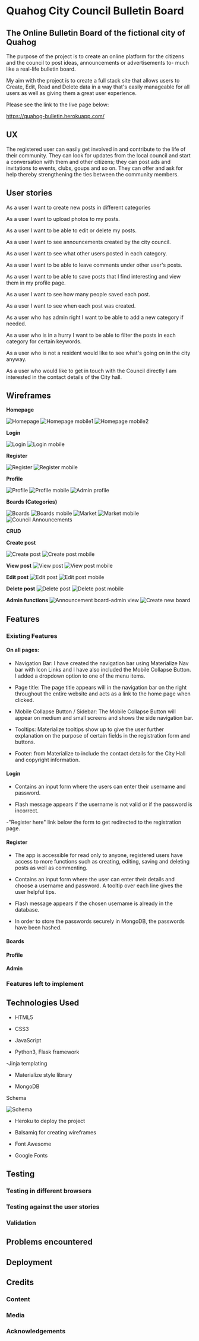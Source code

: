 # Quahog City Council Bulletin Board  

## The Online Bulletin Board of the fictional city of Quahog                                          

The purpose of the project is to create an online platform for the citizens and the council to post ideas, announcements or advertisements to- much like a real-life bulletin board. 

My aim with the project is to create a full stack site that allows users to Create, Edit, Read and Delete data in a way that's easily manageable for all users as well as giving them a great user experience.

Please see the link to the live page below:

https://quahog-bulletin.herokuapp.com/


## UX

The registered user can easily get involved in and contribute to the life of their community. They can look for updates from the local council and start a conversation with them and other citizens; they can post ads and invitations to events, clubs, goups and so on. They can offer and ask for help thereby strengthening the ties between the community members.

## User stories

As a user I want to create new posts in different categories

As a user I want to upload photos to my posts.

As a user I want to be able to edit or delete my posts.

As a user I want to see announcements created by the city council.

As a user I want to see what other users posted in each category.

As a user I want to be able to leave comments under other user's posts.

As a user I want to be able to save posts that I find interesting and view them in my profile page.

As a user I want to see how many people saved each post. 

As a user I want to see when each post was created.

As a user who has admin right I want to be able to add a new category if needed.

As a user who is in a hurry I want to be able to filter the posts in each category for certain keywords.

As a user who is not a resident would like to see what's going on in the city anyway.

As a user who would like to get in touch with the Council directly I am interested in the contact details of the City hall.

## Wireframes

**Homepage**

![Homepage](static/wireframes/Index.png)
![Homepage mobile1](static/wireframes/Index_mobile.png) 
![Homepage mobile2](static/wireframes/mobile_menu.png)


**Login**

![Login](static/wireframes/Login.png) 
![Login mobile](static/wireframes/Login_mobile.png)

**Register**

![Register](static/wireframes/registration.png) ![Register mobile](static/wireframes/register_mobile.png)

**Profile**

![Profile](static/wireframes/Profile.png)
![Profile mobile](static/wireframes/Profile_mobile.png)
![Admin profile](static/wireframes/Admin_profile.png)

**Boards (Categories)**

![Boards](static/wireframes/Boards_Categories.png)
![Boards mobile](static/wireframes/Boards_mobile.png)
![Market](static/wireframes/Registered-Market.png)
![Market mobile](static/wireframes/Registered-Market_mobile.png)
![Council Announcements](static/wireframes/Registered-announcements.png)

**CRUD**

**Create post**

![Create post](static/wireframes/Create_post.png)
![Create post mobile](static/wireframes/Create_post_mobile.png)

**View post**
![View post](static/wireframes/registered-view_post.png)
![View post mobile](static/wireframes/registered-view_post_mobile.png)

**Edit post**
![Edit post](static/wireframes/Edit_post.png)
![Edit post mobile](static/wireframes/Edit_post_mobile.png)

**Delete post**
![Delete post](static/wireframes/Delete_post.png)
![Delete post mobile](static/wireframes/Delete_post_mobile.png)

**Admin functions**
![Announcement board-admin view](static/wireframes/Admin_Announcement.png)
![Create new board](static/wireframes/Admin_new_board.png)


## Features

### Existing Features

#### On all pages:

- Navigation Bar: I have created the navigation bar using Materialize Nav bar with Icon Links and I have also included the Mobile Collapse Button. I added a dropdown option to one of the menu items.

- Page title: The page title appears will in the navigation bar on the right throughout the entire website and acts as a link to the home page when clicked.

- Mobile Collapse Button / Sidebar: The Mobile Collapse Button will appear on medium and small screens and shows the side navigation bar.

- Tooltips: Materialize tooltips show up to give the user further explanation on the purpose of certain fields in the registration form and buttons.

- Footer: from Materialize to include the contact details for the City Hall and copyright information.

#### Login

- Contains an input form where the users can enter their username and password.

- Flash message appears if the username is not valid or if the password is incorrect.

-"Register here" link below the form to get redirected to the registration page.

#### Register

- The app is accessible for read only to anyone, registered users have access to more functions such as creating, editing, saving and deleting posts as well as commenting. 

- Contains an input form where the user can enter their details and choose a username and password. A tooltip over each line gives the user helpful tips.

- Flash message appears if the chosen username is already in the database.

- In order to store the passwords securely in MongoDB, the passwords have been hashed.


#### Boards

#### Profile

#### Admin


### Features left to implement




## Technologies Used

- HTML5 

- CSS3 

- JavaScript

- Python3, Flask framework

-Jinja templating 

- Materialize style library

- MongoDB

Schema

![Schema](static/schema/Schema_MS3.JPG)

- Heroku to deploy the project

- Balsamiq for creating wireframes

- Font Awesome

- Google Fonts

## Testing

### Testing in different browsers



### Testing against the user stories



### Validation


## Problems encountered


## Deployment

## Credits

### Content


### Media


### Acknowledgements
